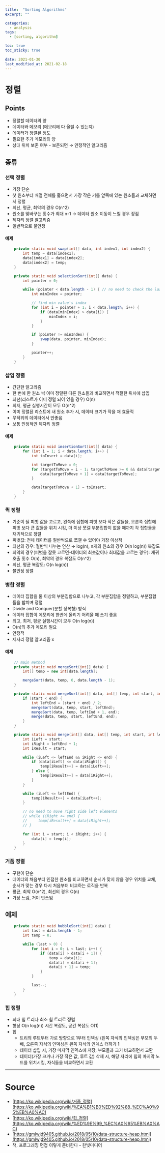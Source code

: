 ```yaml
---
title:  "Sorting Algorithms"
excerpt: ""

categories:
  - analysis
tags:
  - [sorting, algorithm]

toc: true
toc_sticky: true
 
date: 2021-01-30
last_modified_at: 2021-02-18
---
```


# 정렬

## Points

- 정렬할 데이터의 양
- 데이터와 메모리 (메모리에 다 올릴 수 있는지)
- 데이터가 정렬된 정도
- 필요한 추가 메모리의 양
- 상대 위치 보존 여부 - 보존되면 → 안정적인 알고리즘

## 종류

### 선택 정렬

- 가장 단순
- 첫 원소부터 배열 전체를 훑으면서 가장 작은 키를 앞쪽에 있는 원소들과 교체하면서 정렬
- 최선, 평균, 최악의 경우 O(n^2)
- 원소를 맞바꾸는 횟수가 최대 n-1 → 데이터 원소 이동이 느릴 경우 장점
- 제자리 정렬 알고리즘
- 일반적으로 불안정

#### 예제

```java
    private static void swap(int[] data, int index1, int index2) {
        int temp = data[index1];
        data[index1] = data[index2];
        data[index2] = temp;
    }

    private static void selectionSort(int[] data) {
        int pointer = 0;

        while (pointer < data.length - 1) { // no need to check the last element
            int minIndex = pointer;

            // find min value's index
            for (int i = pointer + 1; i < data.length; i++) {
                if (data[minIndex] > data[i]) {
                    minIndex = i;
                }
            }

            if (pointer != minIndex) {
                swap(data, pointer, minIndex);
            }

            pointer++;
        }
    }
```

### 삽입 정렬

- 간단한 알고리즘
- 한 번에 한 원소 씩 이미 정렬된 다른 원소들과 비교하면서 적절한 위치에 삽입
- 최선(리스트가 이미 정렬 되어 있을 경우) O(n)
- 최저, 평균 실행시간이 모두 O(n^2)
- 이미 정렬된 리스트에 새 원소 추가 시, 데이터 크기가 작을 때 효율적
- 무작위의 데이터에서 안좋음
- 보통 안정적인 제자리 정렬

#### 예제

```java
    private static void insertionSort(int[] data) {
        for (int i = 1; i < data.length; i++) {
            int toInsert = data[i];

            int targetToMove = 0;
            for (targetToMove = i - 1; targetToMove >= 0 && data[targetToMove] > toInsert; targetToMove--) {
                data[targetToMove + 1] = data[targetToMove];
            }

            data[targetToMove + 1] = toInsert;
        }
    }
```

### 퀵 정렬

- 기준이 될 피벗 값을 고르고, 왼쪽에 집합에 피벗 보다 작은 값들을, 오른쪽 집합에 피벗 보다 큰 값들을 위치 시킴, 더 이상 쪼갤 부분집합이 없을 때까지 각 집합들을 재귀적으로 정렬
- 피벗값: 전체 데이터를 절반씩으로 쪼갤 수 있어야 가장 이상적
- 최선의 경우: 절반씩 나누는 연산 → log(n), n개의 원소의 경우 O(n log(n)) 복잡도
- 최악의 경우(피벗을 잘못 고르면-데이터의 최솟값이나 최대값을 고르는 경우): 재귀 호출 횟수 O(n), 최악의 경우 복잡도 O(n^2)
- 최선, 평균 복잡도: O(n log(n))
- 불안정 정렬

### 병합 정렬

- 데이터 집합을 둘 이상의 부분집합으로 나누고, 각 부분집합을 정렬하고, 부분집합들을 합치며 정렬
- Divide and Conquer(분할 정복형) 방식
- 데이터 집합이 메모리에 한번에 올리기 어려울 때 쓰기 좋음
- 최고, 최저, 평균 실행시간이 모두 O(n log(n))
- O(n)의 추가 메모리 필요
- 안정적
- 제자리 정렬 알고리즘 x

#### 예제

```java
    // main method
    private static void mergeSort(int[] data) {
        int[] temp = new int[data.length];

        mergeSort(data, temp, 0, data.length - 1);
    }

    private static void mergeSort(int[] data, int[] temp, int start, int end) {
        if (start < end) {
            int leftEnd = (start + end) / 2;
            mergeSort(data, temp, start, leftEnd);
            mergeSort(data, temp, leftEnd + 1, end);
            merge(data, temp, start, leftEnd, end);
        }
    }

    private static void merge(int[] data, int[] temp, int start, int leftEnd, int end) {
        int iLeft = start;
        int iRight = leftEnd + 1;
        int iResult = start;

        while (iLeft <= leftEnd && iRight <= end) {
            if (data[iLeft] <= data[iRight]) {
                temp[iResult++] = data[iLeft++];
            } else {
                temp[iResult++] = data[iRight++];
            }
        }

        while (iLeft <= leftEnd) {
            temp[iResult++] = data[iLeft++];
        }

        // no need to move right side left elements
        // while (iRight <= end) {
        //     temp[iResult++] = data[iRight++];
        // }

        for (int i = start; i < iRight; i++) {
            data[i] = temp[i];
        }
    }
```

### 거품 정렬

- 구현이 단순
- 데이터의 처음부터 인접한 원소를 비교하면서 순서가 맞지 않을 경우 위치를 교체, 순서가 맞는 경우 다시 처음부터 비교하는 로직을 반복
- 평균, 최악 O(n^2), 최선의 경우 O(n)
- 가장 느림, 거이 안쓰임

## 예제

```java
    private static void bubbleSort(int[] data) {
        int last = data.length - 1;
        int temp = 0;

        while (last > 0) {
            for (int i = 0; i < last; i++) {
                if (data[i] > data[i + 1]) {
                    temp = data[i];
                    data[i] = data[i + 1];
                    data[i + 1] = temp;
                }
            }

            last--;
        }
    }
```

### 힙 정렬

- 최대 힙 트리나 최소 힙 트리로 정렬
- 항상 O(n log(n)) 시간 복잡도, 공간 복잡도 O(1)
- 힙
    - 트리의 루트부터 가로 방향으로 1부터 인덱싱 (왼쪽 자식의 인덱싱은 부모의 두배, 오른쪽 자식의 인덱싱은 왼쪽 자식의 인덱스 더하기 1
    - 데이터 삽입 시, 가장 마지막 인덱스에 저장, 부모들과 크기 비교하면서 교환
    - 데이터(가장 크거나 가장 작은 값, 루트 값) 삭제 시, 해당 자리에 힙의 마지막 노드를 위치시킴, 자식들을 비교하면서 교환

---

# Source

- [https://ko.wikipedia.org/wiki/거품_정렬](https://ko.wikipedia.org/wiki/%EA%B1%B0%ED%92%88_%EC%A0%95%EB%A0%AC)
- [https://ko.wikipedia.org/wiki/힙_정렬](https://ko.wikipedia.org/wiki/%ED%9E%99_%EC%A0%95%EB%A0%AC)
- [https://gmlwjd9405.github.io/2018/05/10/data-structure-heap.html](https://gmlwjd9405.github.io/2018/05/10/data-structure-heap.html)
- 책, 프로그래밍 면접 이렇게 준비한다 - 한빛미디어